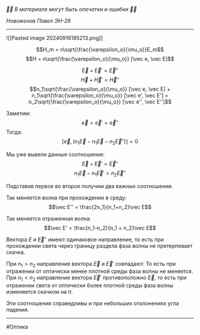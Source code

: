 *🚨🚨 В материале могут быть опечатки и ошибки 🚨🚨*

*Новоженов Павел*
*ЭН-26*

---

![[Pasted image 20240916185213.png]]

$$H_m = n\sqrt{\frac{\varepsilon_o}{\mu_o}}E_m$$
$$H = n\sqrt{\frac{\varepsilon_o}{\mu_o}} [\vec e, \vec E]$$

$$\vec E + \vec E' = \vec E''$$
$$\vec H + \vec H' = \vec H''$$
$$n_1\sqrt{\frac{\varepsilon_o}{\mu_o}} [\vec e, \vec E] + n_1\sqrt{\frac{\varepsilon_o}{\mu_o}} [\vec e', \vec E'] = n_2\sqrt{\frac{\varepsilon_o}{\mu_o}} [\vec e'', \vec E'']$$

Заметим:
$$\vec e = \vec e' = \vec e''$$
Тогда:
$$[\vec e, (n_1\vec E - n_1\vec E - n_2\vec E'')] = 0$$

Мы уже вывели данные соотношения:
$$\vec E + \vec E' = \vec E''$$
$$n_1\vec E - n_1\vec E' = n_2\vec E''$$

Подставив первое во второе получим два важных соотношения.

Так меняется волна при прохождении в среду:
$$\vec E'' = \frac{2n_1}{n_1+n_2}\vec E$$

Так меняется отраженная волна:
$$\vec E' = \frac{n_1-n_2}{n_1 + n_2}\vec E$$

Вектора $E$ и $\vec E''$ имеют одинаковое направление, то есть при прохождении света через границу раздела фаза волны не претерпевает скачка.

При $n_1 > n_2$ направление вектора $\vec E$ и $\vec E'$ совпадают. То есть при отражении от оптически менее плотной среды фаза волны не меняется.  При $n_1 < n_2$ направление вектора $\vec E'$ противоположно $\vec E$, то есть при отражении света от оптически более плотной среды фаза волны изменяется скачком на $\pi$.

Эти соотношения справедливы и при небольших отклонениях угла падения.

---

#Оптика